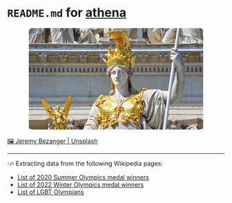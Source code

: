 # `README.md` for [athena](https://github.com/Ai-Yukino/athena)

<div align="center">
    <img src="images/athena.png" style="width:80%; border-radius: 2%;">
</div>

[🖼 Jeremy Bezanger | Unsplash](https://unsplash.com/photos/utp3lWnU4nA)

---

💧🔥 Extracting data from the following Wikipedia pages:

- [List of 2020 Summer Olympics medal winners](https://en.wikipedia.org/wiki/List_of_2020_Summer_Olympics_medal_winners)
- [List of 2022 Winter Olympics medal winners](https://en.wikipedia.org/wiki/List_of_2022_Winter_Olympics_medal_winners)
- [List of LGBT Olympians](https://en.wikipedia.org/wiki/List_of_LGBT_Olympians)
